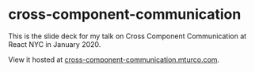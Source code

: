 # cross-component-communication

This is the slide deck for my talk on Cross Component Communication at React NYC in January 2020.

View it hosted at [cross-component-communication.mturco.com](https://cross-component-communication.mturco.com/).
